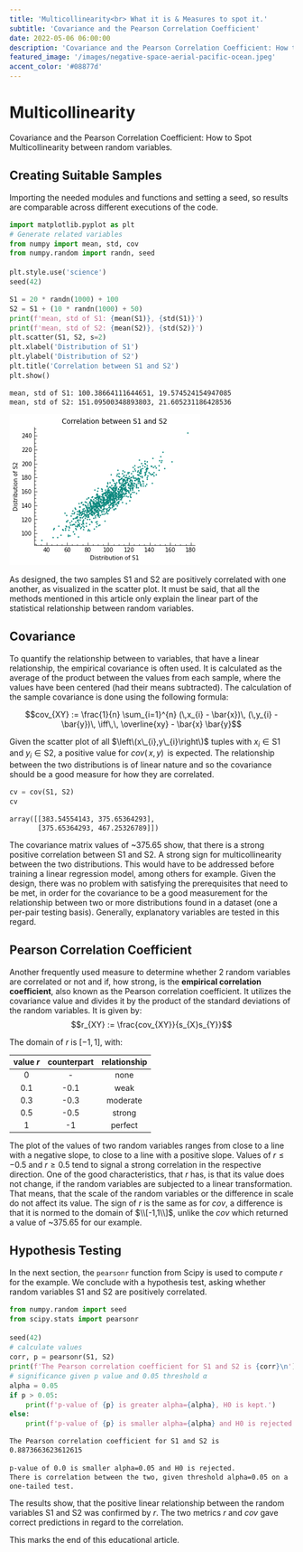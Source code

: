 ```yaml
---
title: 'Multicollinearity<br> What it is & Measures to spot it.'
subtitle: 'Covariance and the Pearson Correlation Coefficient'
date: 2022-05-06 06:00:00
description: 'Covariance and the Pearson Correlation Coefficient: How to Spot Multicollinearity between random variables.'
featured_image: '/images/negative-space-aerial-pacific-ocean.jpeg'
accent_color: '#08877d'
---
```


# Multicollinearity

Covariance and the Pearson Correlation Coefficient: How to Spot Multicollinearity between random variables.

## Creating Suitable Samples


Importing the needed modules and functions and setting a seed, so results are comparable across different executions of the code.


```python
import matplotlib.pyplot as plt
# Generate related variables
from numpy import mean, std, cov
from numpy.random import randn, seed

plt.style.use('science')
seed(42)

```


```python
S1 = 20 * randn(1000) + 100
S2 = S1 + (10 * randn(1000) + 50)
print(f'mean, std of S1: {mean(S1)}, {std(S1)}')
print(f'mean, std of S2: {mean(S2)}, {std(S2)}')
plt.scatter(S1, S2, s=2)
plt.xlabel('Distribution of S1')
plt.ylabel('Distribution of S2')
plt.title('Correlation between S1 and S2')
plt.show()

```

    mean, std of S1: 100.38664111644651, 19.574524154947085
    mean, std of S2: 151.09500348893803, 21.605231186428536



    
![png](/blog/images/output_4_1.png)
    


As designed, the two samples S1 and S2 are positively correlated with one another, as visualized in the scatter plot. It must be said, that all the methods mentioned in this article only explain the linear part of the statistical relationship between random variables.

## Covariance
To quantify the relationship between to variables, that have a linear relationship,
the empirical covariance is often used. It is calculated as the average of the product between
the values from each sample, where the values have been centered (had their means
subtracted). The calculation of the sample covariance is done using the following
formula:

$$cov_{XY} := \frac{1}{n} \sum_{i=1}^{n} (\,x_{i} - \bar{x})\, (\,y_{i} - \bar{y})\, \iff\,\, \overline{xy} - \bar{x} \bar{y}$$

Given the scatter plot of all $\left\(x\_{i},y\_{i}\right\)$ tuples with $x_{i} \in \mathrm{S1}$ and $y_{i} \in \mathrm{S2}$, a positive value for $cov(\,x,y)\,$ is expected. The relationship between the two distributions is of linear nature and so the covariance should be a good measure for how they are correlated.



```python
cv = cov(S1, S2)
cv

```




    array([[383.54554143, 375.65364293],
           [375.65364293, 467.25326789]])



The covariance matrix values of ~375.65 show, that there is a strong positive correlation between S1 and S2. A strong sign for multicollinearity between the two distributions. This would have to be addressed before training a linear regression model, among others for example. Given the design, there was no problem with satisfying the prerequisites that need to be met, in order for the covariance to be a good measurement for the relationship between two or more distributions found in a dataset (one a per-pair testing basis). Generally, explanatory variables are tested in this regard.


## Pearson Correlation Coefficient
Another frequently used measure to determine whether 2 random variables are correlated or not and if, how strong, is the **empirical correlation coefficient**, also known as the Pearson correlation coefficient. It utilizes the covariance value and divides it by the product of the standard deviations of the random variables. It is given by:
$$r_{XY} := \frac{cov_{XY}}{s_{X}s_{Y}}$$

The domain of $r$ is $[-1,1]$, with:

| value $r$ | counterpart | relationship |
|:---------:|:-----------:|:------------:|
| 0			| -			  |    none	     |
| 0.1		| -0.1		  |     weak     |
| 0.3		| -0.3		  |  moderate	 |
| 0.5		| -0.5		  | strong		|
| 1			| -1		  | perfect 	|



The plot of the values of two random variables ranges from close to a line with a negative slope, to close to a line
with a positive slope. Values of $r \le -0.5$ and $r \ge 0.5$ tend to signal a strong correlation in the respective
direction. One of the good characteristics, that $r$ has, is that its value does not change, if the random variables are
subjected to a linear transformation. That means, that the scale of the random variables or the difference in scale do
not affect its value. The sign of $r$ is the same as for $cov$, a difference is that it is normed to the domain of
$\\[-1,1\\]$, unlike the $cov$ which returned a value of ~375.65 for our example.



## Hypothesis Testing
In the next section, the `pearsonr` function from Scipy is used to compute $r$ for the example. We conclude with a
hypothesis test, asking whether random variables S1 and S2 are positively correlated.



```python
from numpy.random import seed
from scipy.stats import pearsonr

seed(42)
# calculate values
corr, p = pearsonr(S1, S2)
print(f'The Pearson correlation coefficient for S1 and S2 is {corr}\n')
# significance given p value and 0.05 threshold α
alpha = 0.05
if p > 0.05:
	print(f'p-value of {p} is greater alpha={alpha}, H0 is kept.')
else:
	print(f'p-value of {p} is smaller alpha={alpha} and H0 is rejected.\nThere is correlation between the two, given threshold alpha={alpha} on a one-tailed test.')

```

    The Pearson correlation coefficient for S1 and S2 is 0.8873663623612615
    
    p-value of 0.0 is smaller alpha=0.05 and H0 is rejected.
    There is correlation between the two, given threshold alpha=0.05 on a one-tailed test.


The results show, that the positive linear relationship between the random variables S1 and S2 was confirmed by $r$. The two metrics $r$ and $cov$ gave correct predictions in regard to the correlation.

This marks the end of this educational article.

